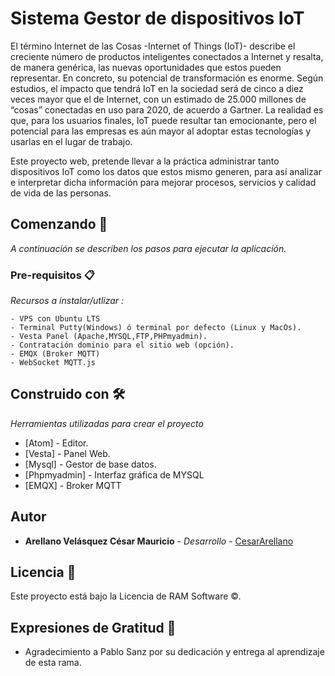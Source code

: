 # Sistema Gestor de dispositivos IoT

El término Internet de las Cosas -Internet of Things (IoT)- describe el creciente número de productos inteligentes conectados a Internet y resalta, de manera genérica, las nuevas oportunidades que estos pueden representar. En concreto, su potencial de transformación es enorme. Según estudios, el impacto que tendrá IoT en la sociedad será de cinco a diez veces mayor que el de Internet, con un estimado de 25.000 millones de “cosas” conectadas en uso para 2020, de acuerdo a Gartner. La realidad es que, para los usuarios finales, IoT puede resultar tan emocionante, pero el potencial para las empresas es aún mayor al adoptar estas tecnologías y usarlas en el lugar de trabajo.

Este proyecto web, pretende llevar a la práctica administrar tanto dispositivos IoT como los datos que estos mismo generen, para así analizar e interpretar dicha información para mejorar procesos, servicios y calidad de vida de las personas.
## Comenzando 🚀

_A continuación se describen los pasos para ejecutar la aplicación._

### Pre-requisitos 📋

_Recursos a instalar/utlizar :_

```
- VPS con Ubuntu LTS
- Terminal Putty(Windows) ó terminal por defecto (Linux y MacOs).
- Vesta Panel (Apache,MYSQL,FTP,PHPmyadmin).
- Contratación dominio para el sitio web (opción).
- EMQX (Broker MQTT)
- WebSocket MQTT.js
```
## Construido con 🛠️

_Herramientas utilizadas para crear el proyecto_

* [Atom] - Editor.
* [Vesta] - Panel Web.
* [Mysql] - Gestor de base datos.
* [Phpmyadmin] - Interfaz gráfica de MYSQL
* [EMQX] - Broker MQTT

## Autor
* **Arellano Velásquez César Mauricio** - *Desarrollo* - [CesarArellano](https://github.com/CesarArellano)

## Licencia 📄

Este proyecto está bajo la Licencia de RAM Software ©.

## Expresiones de Gratitud 🎁

* Agradecimiento a Pablo Sanz por su dedicación y entrega al aprendizaje de esta rama.
